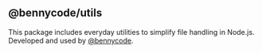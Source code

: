 ## @bennycode/utils

This package includes everyday utilities to simplify file handling in Node.js. Developed and used by [@bennycode](https://bennycode.com/).
